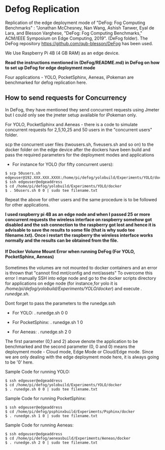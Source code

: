 # Defog Replication

 Replication of the edge deployment mode of "DeFog: Fog Computing Benchmarks" : "Jonathan McChesney, Nan Wang, Ashish Tanwer, Eyal de Lara, and Blesson Varghese, "DeFog: Fog Computing Benchmarks," ACM/IEEE Symposium on Edge Computing, 2019". (DeFog folder). The DeFog repository https://github.com/qub-blesson/DeFog has been used.

We Use Raspberry Pi 4B (4 GB RAM) as an edge device.

**Read the instructions mentioned in (DeFog/README.md) in DeFog on how to set up DeFog for edge deployment mode**

Four applications - YOLO, PocketSphinx, Aeneas, iPokeman are benchmarked for defog replication here. 

## How to send requests for Concurrency

In DeFog, they have mentioned they send concurrent requests using Jmeter but I could only see the jmeter setup available for iPokeman only. 

For YOLO, PocketSphinx and Aeneas - there is a code to simulate concurrent requests for 2,5,10,25 and 50 users in the "concurrent users" folder.

scp the concurrent user files (twousers.sh, fiveusers.sh and so on) to the docker folder on the edge device after the dockers have been build and pass the required parameters for the deployment modes and applications 

- For instance for YOLO (for fifty concurrent users):
```
$ scp 50users.sh edgeuser@192.XXX.XXX.XXXX:/home/pi/defog/yolobuild/Experiments/YOLO/docker
$ ssh edgeuser@edgeaddress
$ cd /home/pi/defog/yolobuild/Experiments/YOLO/docker
$ . 50users.sh 0 0 | sudo tee filename.txt
```

Repeat the above for other users and the same procedure is to be followed for other applications. 

**I used raspberry pi 4B as an edge node and when I passed 25 or more concurrent requests the wireless interface on raspberry somehow got disabled and the ssh connection to the raspberry got lost and hence it is advisable to save the results to some file (that is why sudo tee filename.txt). Once i restart the raspberry the wireless interface works normally and the results can be obtained from the file.** 

#### If Docker Volume Mount Error when running DeFog (For YOLO, PocketSphinx, Aeneas)

Sometimes the volumes are not mounted to docker containers and an error is thrown that "cannot find mnt/config and mnt/assets"
To overcome this error I manually SSH into edge node and go to the docker scripts directory for applications on edge node (for instance,for yolo it is */home/pi/defog/yolobuild/Experiments/YOLO/docker*) and execute *. runedge.sh*. 


Dont forget to pass the parameters to the runedge.ssh

- For YOLO:   . runedge.sh 0 0 

- For PocketSphinx:   . runedge.sh 1 0 

- For Aeneas:   . runedge.sh 2 0 

The first parameter (0,1 and 2) above denote the application to be benchmarked and the second parameter (0, 0 and 0) means the deployment mode - Cloud mode, Edge Mode or Cloud/Edge mode. Since we are only dealing with the edge deployment mode here, it is always going to be '0' here.

Sample Code for running YOLO:
```
$ ssh edgeuser@edgeaddress
$ cd /home/pi/defog/yolobuild/Experiments/YOLO/docker
$ . runedge.sh 0 0 | sudo tee filename.txt
```

Sample Code for running PocketSphinx:
```
$ ssh edgeuser@edgeaddress
$ cd /home/pi/defog/psphinxbuild/Experiments/Psphinx/docker
$ . runedge.sh 1 0 | sudo tee filename.txt
```

Sample Code for running Aeneas:
```
$ ssh edgeuser@edgeaddress
$ cd /home/pi/defog/aeneasbuild/Experiments/Aeneas/docker
$ . runedge.sh 2 0 | sudo tee filename.txt
```
